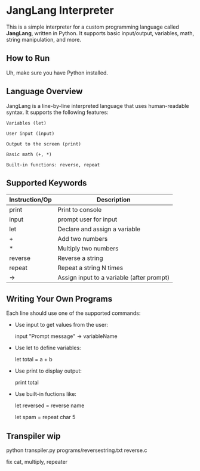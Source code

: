 # JangLang Interpreter

This is a simple interpreter for a custom programming language called **JangLang**, written in Python. It supports basic input/output, variables, math, string manipulation, and more.

## How to Run

Uh, make sure you have Python installed.

## Language Overview

JangLang is a line-by-line interpreted language that uses human-readable syntax. It supports the following features:

    Variables (let)

    User input (input)

    Output to the screen (print)

    Basic math (+, *)

    Built-in functions: reverse, repeat

## Supported Keywords

| Instruction/Op | Description |
| ------ | ------ |
| print | Print to console |
| input | prompt user for input |
| let | Declare and assign a variable |
| + | Add two numbers |
| * | Multiply two numbers |
| reverse | Reverse a string |
| repeat | Repeat a string N times |
| -> | Assign input to a variable (after prompt) |


## Writing Your Own Programs

Each line should use one of the supported commands:
- Use input to get values from the user:
  
   input "Prompt message" -> variableName
  
- Use let to define variables:
  
   let total = a + b
  
- Use print to display output:
  
   print total
  
- Use built-in fuctions like:
  
   let reversed = reverse name
  
   let spam = repeat char 5

## Transpiler wip

python transpiler.py programs/reversestring.txt reverse.c


fix cat, multiply, repeater
